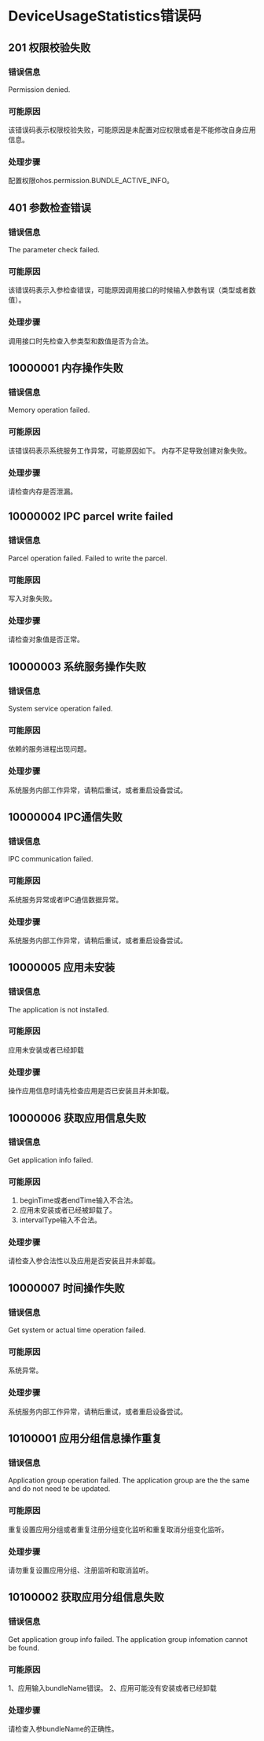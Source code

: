 # DeviceUsageStatistics错误码

## 201 权限校验失败

### 错误信息
Permission denied.

### 可能原因
该错误码表示权限校验失败，可能原因是未配置对应权限或者是不能修改自身应用信息。

### 处理步骤
配置权限ohos.permission.BUNDLE_ACTIVE_INFO。

## 401 参数检查错误

### 错误信息
The parameter check failed.

### 可能原因
该错误码表示入参检查错误，可能原因调用接口的时候输入参数有误（类型或者数值）。

### 处理步骤
调用接口时先检查入参类型和数值是否为合法。

## 10000001 内存操作失败

### 错误信息
Memory operation failed.

### 可能原因
该错误码表示系统服务工作异常，可能原因如下。
内存不足导致创建对象失败。

### 处理步骤
请检查内存是否泄漏。

## 10000002 IPC parcel write failed

### 错误信息
Parcel operation failed. Failed to write the parcel.

### 可能原因
写入对象失败。

### 处理步骤
请检查对象值是否正常。

## 10000003 系统服务操作失败

### 错误信息
System service operation failed.

### 可能原因
依赖的服务进程出现问题。

### 处理步骤
系统服务内部工作异常，请稍后重试，或者重启设备尝试。

## 10000004 IPC通信失败

### 错误信息
IPC communication failed.

### 可能原因
系统服务异常或者IPC通信数据异常。

### 处理步骤
系统服务内部工作异常，请稍后重试，或者重启设备尝试。

## 10000005 应用未安装

### 错误信息
The application is not installed.

### 可能原因
应用未安装或者已经卸载

### 处理步骤
操作应用信息时请先检查应用是否已安装且并未卸载。

## 10000006 获取应用信息失败

### 错误信息
Get application info failed.

### 可能原因
1. beginTime或者endTime输入不合法。
2. 应用未安装或者已经被卸载了。
2. intervalType输入不合法。

### 处理步骤
请检查入参合法性以及应用是否安装且并未卸载。

## 10000007 时间操作失败

### 错误信息
Get system or actual time operation failed.

### 可能原因
系统异常。

### 处理步骤
系统服务内部工作异常，请稍后重试，或者重启设备尝试。

## 10100001 应用分组信息操作重复

### 错误信息
Application group operation failed. The application group are the the same and do not need te be updated.

### 可能原因
重复设置应用分组或者重复注册分组变化监听和重复取消分组变化监听。

### 处理步骤
请勿重复设置应用分组、注册监听和取消监听。

## 10100002 获取应用分组信息失败

### 错误信息
Get application group info failed. The application group infomation cannot be found.

### 可能原因
1、应用输入bundleName错误。
2、应用可能没有安装或者已经卸载

### 处理步骤
请检查入参bundleName的正确性。

